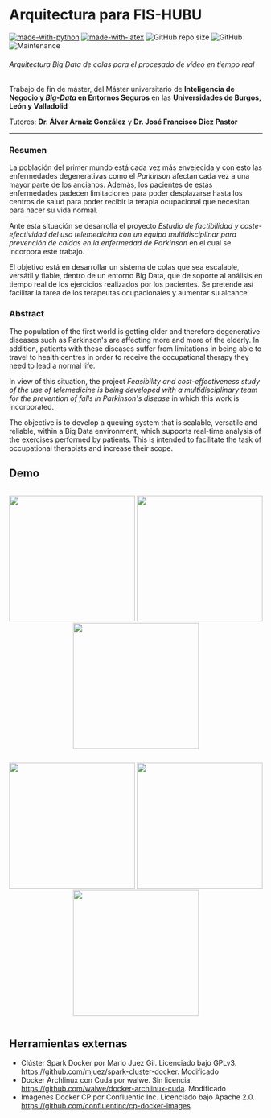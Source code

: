 Arquitectura para FIS-HUBU
=

[![made-with-python](https://img.shields.io/badge/Coded%20with-Python-21496b.svg?style=flat-square)](https://www.python.org/)
[![made-with-latex](https://img.shields.io/badge/Documented%20with-LaTeX-4c9843.svg?style=flat-square)](https://www.latex-project.org/) ![GitHub repo size](https://img.shields.io/github/repo-size/jlgarridol/TFM-FIS-IF?style=flat-square) ![GitHub](https://img.shields.io/github/license/jlgarridol/TFM-FIS-IF?style=flat-square) ![Maintenance](https://img.shields.io/maintenance/yes/2020?style=flat-square)

###### Arquitectura *Big Data* de colas para el procesado de vídeo en tiempo real
Trabajo de fin de máster, del Máster universitario de **Inteligencia de Negocio y *Big-Data* en Entornos Seguros** en las **Universidades de Burgos, León y Valladolid**

Tutores: **Dr. Álvar Arnaiz González** y **Dr. José Francisco Diez Pastor**

---

### Resumen
La población del primer mundo está cada vez más envejecida y con esto las enfermedades degenerativas como el *Parkinson* afectan cada vez a una mayor parte de los ancianos. Además, los pacientes de estas enfermedades padecen limitaciones para poder desplazarse hasta los centros de salud para poder recibir la terapia ocupacional que necesitan para hacer su vida normal.

Ante esta situación se desarrolla el proyecto *Estudio de factibilidad y coste-efectividad del uso telemedicina con un equipo multidisciplinar para prevención de caídas en la enfermedad de Parkinson* en el cual se incorpora este trabajo.

El objetivo está en desarrollar un sistema de colas que sea escalable, versátil y fiable, dentro de un entorno Big Data, que de soporte al análisis en tiempo real de los ejercicios realizados por los pacientes. Se pretende así facilitar la tarea de los terapeutas ocupacionales y aumentar su alcance.

### Abstract
The population of the first world is getting older and therefore degenerative diseases such as Parkinson's are affecting more and more of the elderly. In addition, patients with these diseases suffer from limitations in being able to travel to health centres in order to receive the occupational therapy they need to lead a normal life.

In view of this situation, the project *Feasibility and cost-effectiveness study of the use of telemedicine is being developed with a multidisciplinary team for the prevention of falls in Parkinson's disease* in which this work is incorporated.

The objective is to develop a queuing system that is scalable, versatile and reliable, within a Big Data environment, which supports real-time analysis of the exercises performed by patients. This is intended to facilitate the task of occupational therapists and increase their scope.

## Demo
<p style="display: inline-block" align="center">
  <img src="https://raw.githubusercontent.com/jlgarridol/TFM-FIS-IF/master/doc/img/00.gif" width="250" height="250"/>
  <img src="https://raw.githubusercontent.com/jlgarridol/TFM-FIS-IF/master/doc/img/01.gif" width="250" height="250"/>
  <img src="https://raw.githubusercontent.com/jlgarridol/TFM-FIS-IF/master/doc/img/02.gif" width="250" height="250"/>
</p>
<p style="display: inline-block" align="center">
  <img src="https://raw.githubusercontent.com/jlgarridol/TFM-FIS-IF/master/doc/img/10.gif" width="250" height="250"/>
  <img src="https://raw.githubusercontent.com/jlgarridol/TFM-FIS-IF/master/doc/img/11.gif" width="250" height="250"/>
  <img src="https://raw.githubusercontent.com/jlgarridol/TFM-FIS-IF/master/doc/img/12.gif" width="250" height="250"/>
</p>

## Herramientas externas
* Clúster Spark Docker por Mario Juez Gil. Licenciado bajo GPLv3. https://github.com/mjuez/spark-cluster-docker. Modificado
* Docker Archlinux con Cuda por walwe. Sin licencia. https://github.com/walwe/docker-archlinux-cuda. Modificado
* Imagenes Docker CP por Confluentic Inc. Licenciado bajo Apache 2.0. https://github.com/confluentinc/cp-docker-images.
